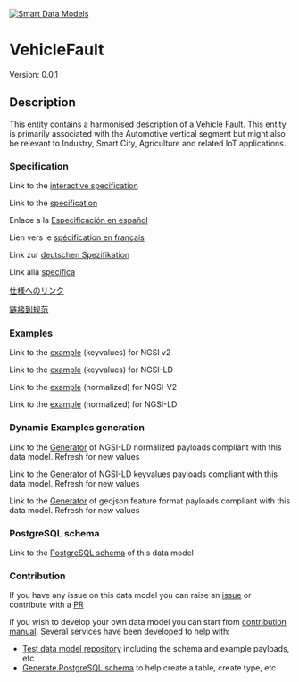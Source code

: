 [![Smart Data Models](https://smartdatamodels.org/wp-content/uploads/2022/01/SmartDataModels_logo.png "Logo")](https://smartdatamodels.org)
# VehicleFault
Version: 0.0.1

## Description 

This entity contains a harmonised description of a Vehicle Fault. This entity is primarily associated with the Automotive vertical segment but might also be relevant to Industry, Smart City, Agriculture and related IoT applications.
### Specification

Link to the [interactive specification](https://swagger.lab.fiware.org/?url=https://smart-data-models.github.io/dataModel.Transportation/VehicleFault/swagger.yaml)

Link to the [specification](https://github.com/smart-data-models/dataModel.Transportation/blob/master/VehicleFault/doc/spec.md)

Enlace a la [Especificación en español](https://github.com/smart-data-models/dataModel.Transportation/blob/master/VehicleFault/doc/spec_ES.md)

Lien vers le [spécification en français](https://github.com/smart-data-models/dataModel.Transportation/blob/master/VehicleFault/doc/spec_FR.md)

Link zur [deutschen Spezifikation](https://github.com/smart-data-models/dataModel.Transportation/blob/master/VehicleFault/doc/spec_DE.md)

Link alla [specifica](https://github.com/smart-data-models/dataModel.Transportation/blob/master/VehicleFault/doc/spec_IT.md)

[仕様へのリンク](https://github.com/smart-data-models/dataModel.Transportation/blob/master/VehicleFault/doc/spec_JA.md)

[链接到规范](https://github.com/smart-data-models/dataModel.Transportation/blob/master/VehicleFault/doc/spec_ZH.md)
### Examples

Link to the [example](https://smart-data-models.github.io/dataModel.Transportation/VehicleFault/examples/example.json) (keyvalues) for NGSI v2

Link to the [example](https://smart-data-models.github.io/dataModel.Transportation/VehicleFault/examples/example.jsonld) (keyvalues) for NGSI-LD

Link to the [example](https://smart-data-models.github.io/dataModel.Transportation/VehicleFault/examples/example-normalized.json) (normalized) for NGSI-V2

Link to the [example](https://smart-data-models.github.io/dataModel.Transportation/VehicleFault/examples/example-normalized.jsonld) (normalized) for NGSI-LD
### Dynamic Examples generation

Link to the [Generator](https://smartdatamodels.org/extra/ngsi-ld_generator.php?schemaUrl=https://raw.githubusercontent.com/smart-data-models/dataModel.Transportation/master/VehicleFault/schema.json&email=info@smartdatamodels.org) of NGSI-LD normalized payloads compliant with this data model. Refresh for new values

Link to the [Generator](https://smartdatamodels.org/extra/ngsi-ld_generator_keyvalues.php?schemaUrl=https://raw.githubusercontent.com/smart-data-models/dataModel.Transportation/master/VehicleFault/schema.json&email=info@smartdatamodels.org) of NGSI-LD keyvalues payloads compliant with this data model. Refresh for new values

Link to the [Generator](https://smartdatamodels.org/extra/geojson_features_generator.php?schemaUrl=https://raw.githubusercontent.com/smart-data-models/dataModel.Transportation/master/VehicleFault/schema.json&email=info@smartdatamodels.org) of geojson feature format payloads compliant with this data model. Refresh for new values
### PostgreSQL schema

Link to the [PostgreSQL schema](https://smart-data-models.github.io/dataModel.Transportation/VehicleFault/schema.sql) of this data model
### Contribution

 If you have any issue on this data model you can raise an [issue](https://github.com/smart-data-models/dataModel.Transportation/issues)  or contribute with a [PR](https://github.com/smart-data-models/dataModel.Transportation/pulls)

 If you wish to develop your own data model you can start from [contribution manual](https://bit.ly/contribution_manual). Several services have been developed to help with: 
 - [Test data model repository](https://smartdatamodels.org/index.php/data-models-contribution-api/) including the schema and example payloads, etc
 - [Generate PostgreSQL schema](https://smartdatamodels.org/index.php/sql-service/) to help create a table, create type, etc